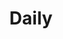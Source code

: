 ---
title: Daily
description: 지루한 일상
image:

# Badge style
style:
    background: "#df7988"
    color: "#fff"
---